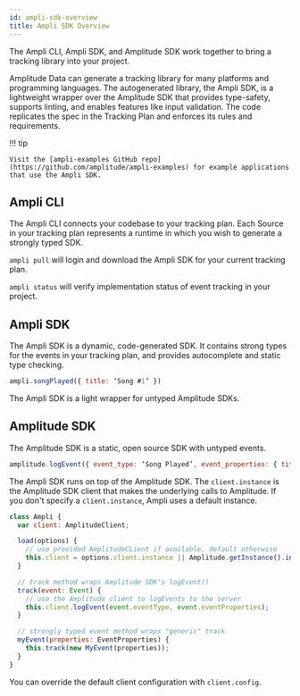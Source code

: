 ```yaml
---
id: ampli-sdk-overview
title: Ampli SDK Overview
---
```


The Ampli CLI, Ampli SDK, and Amplitude SDK work together to bring a tracking library into your project.

Amplitude Data can generate a tracking library for many platforms and programming languages. The autogenerated
library, the Ampli SDK, is a lightweight wrapper over the Amplitude SDK that provides type-safety, supports linting,
and enables features like input validation. The code replicates the spec in the Tracking Plan and enforces its rules
and requirements.

!!! tip

    Visit the [ampli-examples GitHub repo](https://github.com/amplitude/ampli-examples) for example applications
    that use the Ampli SDK.

## Ampli CLI

The Ampli CLI connects your codebase to your tracking plan. Each Source in your tracking plan represents a runtime
in which you wish to generate a strongly typed SDK.

`ampli pull` will login and download the Ampli SDK for your current tracking plan.

`ampli status` will verify implementation status of event tracking in your project.

## Ampli SDK

The Ampli SDK is a dynamic, code-generated SDK. It contains strong types for the events in your tracking plan, and
provides autocomplete and static type checking.

 ```js
 ampli.songPlayed({ title: ‘Song #1’ })
 ```

 The Ampli SDK is a light wrapper for untyped Amplitude SDKs.

## Amplitude SDK

The Amplitude SDK is a static, open source SDK with untyped events.

 ```js
 amplitude.logEvent({ event_type: ‘Song Played’, event_properties: { title: ‘Song #1’ }})
 ```

The Ampli SDK runs on top of the Amplitude SDK. The `client.instance` is the Amplitude SDK client that makes the underlying calls to Amplitude. If you don't specify a `client.instance`, Ampli uses a default instance.

```js
class Ampli {
  var client: AmplitudeClient;

  load(options) {
    // use provided AmplitudeCLient if available, default otherwise
    this.client = options.client.instance || Amplitude.getInstance().init(...);
  }

  // track method wraps Amplitude SDK's logEvent()
  track(event: Event) {
    // use the Amplitude client to logEvents to the server
    this.client.logEvent(event.eventType, event.eventProperties);
  }

  // strongly typed event method wraps "generic" track
  myEvent(properties: EventProperties) {
    this.track(new MyEvent(properties));
  }
}
```

You can override the default client configuration with `client.config`.
